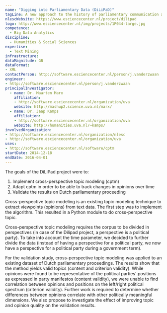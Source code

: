 ```yaml
---
name: "Digging into Parliamentary Data (DiLiPaD)"
tagLine: A new approach to the history of parliamentary communication and discourse
nlescWebsite: https://www.esciencecenter.nl/project/dilipad
logo: http://www.esciencecenter.nl/img/projects/1P044-large.jpg
competence:
  - Big Data Analytics
discipline:
  - Humanities & Social Sciences
expertise:
  - Text Mining
infrastructure:
dataMagnitude: GB
dataFormat:
- XML
contactPerson: http://software.esciencecenter.nl/person/j.vanderzwaan
engineer:
- http://software.esciencecenter.nl/person/j.vanderzwaan
principalInvestigator:
  - name: Dr. Maarten Marx
    affiliation:
    - http://software.esciencecenter.nl/organization/uva
    website: http://mashup2.science.uva.nl/marx/
  - name: Dr. Jaap Kamps
    affiliation:
    - http://software.esciencecenter.nl/organization/uva
    website: http://humanities.uva.nl/~kamps/
involvedOrganization:
- http://software.esciencecenter.nl/organization/nlesc
- http://software.esciencecenter.nl/organization/uva
uses:
- http://software.esciencecenter.nl/software/cptm
startDate: 2014-12-18
endDate: 2016-04-01
---
```


The goals of the DiLiPad project were to:

1. Implement cross-perspective topic modeling (cptm)
2. Adapt cptm in order to be able to track changes in opinions over time
3. Validate the results on Dutch parliamentary proceeding

Cross-perspective topic modeling is an existing topic modeling technique to
extract viewpoints (opinions) from text data. The first step was to implement
the algorithm. This resulted in a Python module to do cross-perspective topic.

Cross-perspective topic modeling requires the corpus to be divided in
perspectives (in case of the Dilipad project, a perspective is a political party).
To take into account the time parameter, we decided to further divide the data
(instead of having a perspective for a political party, we now have a perspective
for a political party during a government term).

For the validation study, cross-perspective topic modeling was applied to an existing
dataset of Dutch parliamentary proceedings. The results show that the
method yields valid topics (content and criterion validity). While opinions
were found to be representative of the political parties' positions as expressed
in party manifestos (content validity), we were unable to find correlation
between opinions and positions on the left/right political spectrum (criterion validity).
Further work is required to determine whether differences between opinions
correlate with other politically meaningful dimensions. We also propose to
investigate the effect of improving topic and opinion quality on the validation
results.
